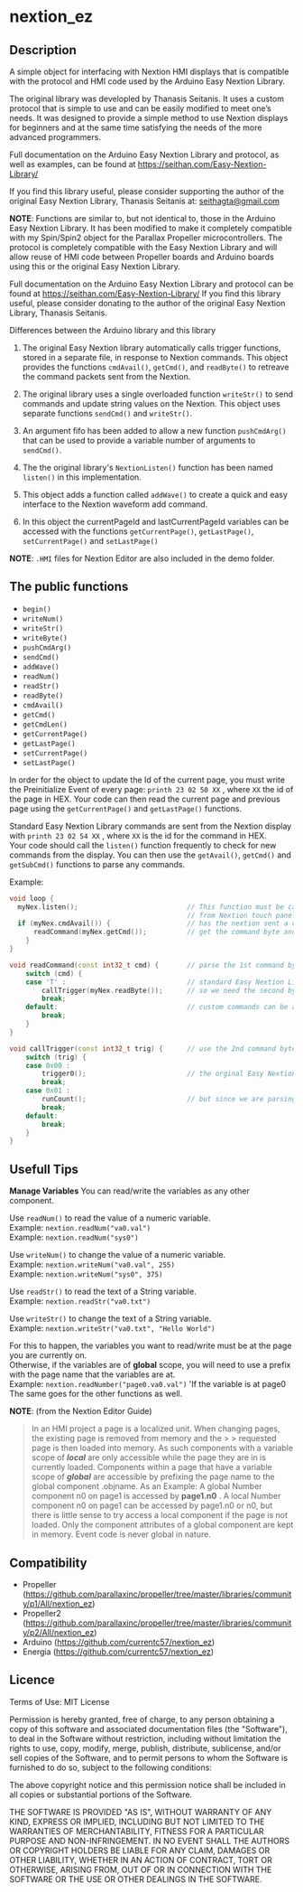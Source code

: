   

# nextion_ez 

## Description

A simple object for interfacing with Nextion HMI displays that is compatible with the protocol and HMI code used by the Arduino Easy Nextion Library. 

The original library was developled by Thanasis Seitanis.  It uses a custom protocol that is simple to use and can be easily modified to meet one’s needs.
It was designed to provide a simple method to use Nextion displays for beginners and at the same time satisfying the needs of the more advanced programmers.

Full documentation on the Arduino Easy Nextion Library and protocol, as well as examples, can be found at https://seithan.com/Easy-Nextion-Library/

If you find this library useful, please consider supporting the author of the original Easy Nextion Library, Thanasis Seitanis at: [seithagta@gmail.com](https://paypal.me/seithan)

**NOTE**: Functions are similar to, but not identical to, those in the Arduino Easy Nextion Library.  It has been modified to make it completely compatible with my Spin/Spin2 object for the Parallax Propeller microcontrollers.  The protocol is completely compatible with the Easy Nextion Library and will allow reuse of HMI code between Propeller boards and Arduino boards using this or the original Easy Nextion Library.

Full documentation on the Arduino Easy Nextion Library and protocol can be found at https://seithan.com/Easy-Nextion-Library/ If you find this library useful, please consider donating to the author of the original Easy Nextion Library, Thanasis Seitanis.

Differences between the Arduino library and this library

1. The original Easy Nextion library automatically calls trigger functions, stored in a separate file,
    in response to Nextion commands.
        This object provides the functions `cmdAvail()`, `getCmd()`, and `readByte()`
        to retreave the command packets sent from the Nextion.

2. The original library uses a single overloaded function `writeStr()` to send commands and
    update string values on the Nextion.
        This object uses separate functions `sendCmd()` and `writeStr()`.

3. An argument fifo has been added to allow a new function `pushCmdArg()` that can be used to
    provide a variable number of arguments to `sendCmd()`.

4. The the original library's `NextionListen()` function has been named `listen()`
    in this implementation.

5. This object adds a function called `addWave()` to create a quick and easy interface to the
    Nextion waveform add command.

6. In this object the currentPageId and lastCurrentPageId variables can be accessed with the
    functions `getCurrentPage()`, `getLastPage()`, `setCurrentPage()` and `setLastPage()`

**NOTE**: `.HMI` files for Nextion Editor are also included in the demo folder.

## The public functions
- `begin()`
- `writeNum()`
- `writeStr()`
- `writeByte()`
- `pushCmdArg()`
- `sendCmd()`
- `addWave()`
- `readNum()`
- `readStr()` 
- `readByte()`
- `cmdAvail()`
- `getCmd()`
- `getCmdLen()`
- `getCurrentPage()`
- `getLastPage()`
- `setCurrentPage()`
- `setLastPage()`

In order for the object to update the Id of the current page, you must write the Preinitialize Event of every page: `printh 23 02 50 XX` , where `XX` the id of the page in HEX.
Your code can then read the current page and previous page using the `getCurrentPage()` and `getLastPage()` functions.

Standard Easy Nextion Library commands are sent from the Nextion display with `printh 23 02 54 XX` , where `XX` is the id for the command in HEX.  
Your code should call the `listen()` function frequently to check for new commands from the display.  You can then use the `getAvail()`, `getCmd()` and `getSubCmd()` functions to parse any commands.

Example:
``` C++
void loop {
  myNex.listen();                           // This function must be called repeatedly to response touch events
                                            // from Nextion touch panel. You should place it in your loop or timer interrupt function.
  if (myNex.cmdAvail()) {                   // has the nextion sent a command?
      readCommand(myNex.getCmd());          // get the command byte and see parse it    
    }
}

void readCommand(const int32_t cmd) {       // parse the 1st command byte and decide how to proceed
    switch (cmd) {
    case 'T' :                              // standard Easy Nextion Library commands start with "T"
        callTrigger(myNex.readByte());      // so we need the second byte to know what function to call
        break;   
    default:                                // custom commands can be added by expanding this switch statement
        break;
    }
}

void callTrigger(const int32_t trig) {      // use the 2nd command byte from nextion and call associated method
    switch (trig) {
    case 0x00 :
        trigger0();                         // the orginal Easy Nextion library uses numbered trigger functions
        break;
    case 0x01 :
        runCount();                         // but since we are parsing ourselves, we can call any method we want
        break;
    default:
        break;
    }
}
```

##  Usefull Tips

**Manage Variables**
You can read/write the variables as any other component.

Use `readNum()` to read the value of a numeric variable.  
Example: `nextion.readNum("va0.val")`  
Example: `nextion.readNum("sys0")`

Use `writeNum()` to change the value of a numeric variable.  
Example: `nextion.writeNum("va0.val", 255)`  
Example: `nextion.writeNum("sys0", 375)`

Use `readStr()` to read the text of a String variable.  
Example: `nextion.readStr("va0.txt")`

Use `writeStr()` to change the text of a String variable.  
Example: `nextion.writeStr("va0.txt", "Hello World")`

For this to happen, the variables you want to read/write must be at the page you are currently on.  
Otherwise, if the variables are of **global** scope, you will need to use a prefix with the page name that the variables are at.  
Example: `nextion.readNumber("page0.va0.val")`   'If the variable is at page0  
The same goes for the other functions as well.

**NOTE**: (from the Nextion Editor Guide)
> In an HMI project a page is a localized unit. When changing pages, the existing page is removed from memory and the > > requested page is then loaded into memory. As such components with a variable scope of _**local**_ are only accessible while the page they are in is currently loaded. Components within a page that have a variable scope of _**global**_ are accessible by prefixing the page name to the global component .objname.
As an Example:
 A global Number component n0 on page1 is accessed by **page1.n0** . 
A local Number component n0 on page1 can be accessed by page1.n0 or n0, but there is little sense to try access a local component if the page is not loaded. Only the component attributes of a global component are kept in memory. Event code is never global in nature.

## Compatibility
* Propeller     (https://github.com/parallaxinc/propeller/tree/master/libraries/community/p1/All/nextion_ez)
* Propeller2    (https://github.com/parallaxinc/propeller/tree/master/libraries/community/p2/All/nextion_ez)
* Arduino       (https://github.com/currentc57/nextion_ez)
* Energia       (https://github.com/currentc57/nextion_ez)

## Licence 

  Terms of Use: MIT License

  Permission is hereby granted, free of charge, to any person obtaining a copy of this
  software and associated documentation files (the "Software"), to deal in the Software
  without restriction, including without limitation the rights to use, copy, modify,
  merge, publish, distribute, sublicense, and/or sell copies of the Software, and to
  permit persons to whom the Software is furnished to do so, subject to the following
  conditions:

  The above copyright notice and this permission notice shall be included in all copies
  or substantial portions of the Software.

  THE SOFTWARE IS PROVIDED "AS IS", WITHOUT WARRANTY OF ANY KIND, EXPRESS OR IMPLIED,
  INCLUDING BUT NOT LIMITED TO THE WARRANTIES OF MERCHANTABILITY, FITNESS FOR A
  PARTICULAR PURPOSE AND NON-INFRINGEMENT. IN NO EVENT SHALL THE AUTHORS OR COPYRIGHT
  HOLDERS BE LIABLE FOR ANY CLAIM, DAMAGES OR OTHER LIABILITY, WHETHER IN AN ACTION OF
  CONTRACT, TORT OR OTHERWISE, ARISING FROM, OUT OF OR IN CONNECTION WITH THE SOFTWARE
  OR THE USE OR OTHER DEALINGS IN THE SOFTWARE.
